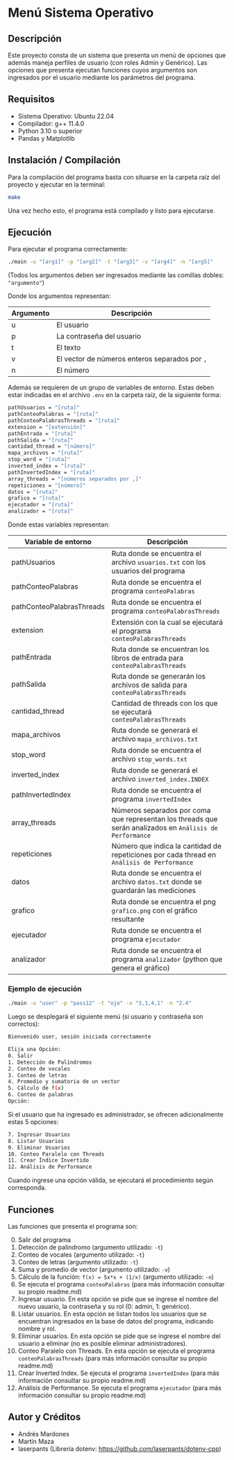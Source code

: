 # Menú Sistema Operativo

## Descripción
Este proyecto consta de un sistema que presenta un menú de opciones que además maneja perfiles de usuario (con roles Admin y Genérico). Las opciones que presenta ejecutan funciones cuyos argumentos son ingresados por el usuario mediante los parámetros del programa.

## Requisitos
* Sistema Operativo: Ubuntu 22.04
* Compilador: g++ 11.4.0
* Python 3.10 o superior
* Pandas y Matplotlib

## Instalación / Compilación
Para la compilación del programa basta con situarse en la carpeta raíz del proyecto y ejecutar en la terminal:
```bash
make
```
Una vez hecho esto, el programa está compilado y listo para ejecutarse.

## Ejecución
Para ejecutar el programa correctamente:
```bash
./main -u "[arg1]" -p "[arg2]" -t "[arg3]" -v "[arg4]" -n "[arg5]" 
```
(Todos los argumentos deben ser ingresados mediante las comillas dobles: ``"argumento"``)

Donde los argumentos representan:

| Argumento | Descripción |
| -------- | ----------- |
| u | El usuario |
| p | La contraseña del usuario |
| t | El texto |
| v | El vector de números enteros separados por ``,`` |
| n | El número |

Además se requieren de un grupo de variables de entorno. Estas deben estar indicadas en el archivo ``.env`` en la carpeta raíz, de la siguiente forma:
```bash
pathUsuarios = "[ruta]"
pathConteoPalabras = "[ruta]"
pathConteoPalabrasThreads = "[ruta]"
extension = "[extensión]"
pathEntrada = "[ruta]"
pathSalida = "[ruta]"
cantidad_thread = "[número]"
mapa_archivos = "[ruta]"
stop_word = "[ruta]"
inverted_index = "[ruta]"
pathInvertedIndex = "[ruta]"
array_threads = "[números separados por ,]"
repeticiones = "[número]"
datos = "[ruta]"
grafico = "[ruta]"
ejecutador = "[ruta]"
analizador = "[ruta]"
```
Donde estas variables representan:

| Variable de entorno | Descripción |
| -------- | ----------- |
| pathUsuarios | Ruta donde se encuentra el archivo ``usuarios.txt`` con los usuarios del programa |
| pathConteoPalabras | Ruta donde se encuentra el programa ``conteoPalabras``  |
| pathConteoPalabrasThreads | Ruta donde se encuentra el programa ``conteoPalabrasThreads`` |
| extension | Extensión con la cual se ejecutará el programa ``conteoPalabrasThreads`` |
| pathEntrada | Ruta donde se encuentran los libros de entrada para ``conteoPalabrasThreads``  |
| pathSalida | Ruta donde se generarán los archivos de salida para ``conteoPalabrasThreads`` |
| cantidad_thread | Cantidad de threads con los que se ejecutará ``conteoPalabrasThreads`` |
| mapa_archivos | Ruta donde se generará el archivo ``mapa_archivos.txt`` |
| stop_word | Ruta donde se encuentra el archivo ``stop_words.txt`` |
| inverted_index | Ruta donde se generará el archivo ``inverted_index.INDEX`` |
| pathInvertedIndex | Ruta donde se encuentra el programa ``invertedIndex`` |
| array_threads | Números separados por coma que representan los threads que serán analizados en ``Análisis de Performance``|
| repeticiones | Número que indica la cantidad de repeticiones por cada thread en ``Análisis de Performance`` |
| datos | Ruta donde se encuentra el archivo ``datos.txt`` donde se guardarán las mediciones |
| grafico | Ruta donde se encuentra el png ``grafico.png`` con el gráfico resultante |
| ejecutador | Ruta donde se encuentra el programa ``ejecutador`` |
| analizador | Ruta donde se encuentra el programa ``analizador`` (python que genera el gráfico) |

### Ejemplo de ejecución
```bash
./main -u "user" -p "pass12" -t "ojo" -v "3,1,4,1" -n "2.4"
```
Luego se desplegará el siguiente menú (si usuario y contraseña son correctos):
```bash
Bienvenido user, sesión iniciada correctamente

Elija una Opción:
0. Salir
1. Detección de Palíndromos
2. Conteo de vocales
3. Conteo de letras
4. Promedio y sumatoria de un vector
5. Cálculo de f(x)
6. Conteo de palabras
Opción:
```
Si el usuario que ha ingresado es administrador, se ofrecen adicionalmente estas 5 opciones: 
```bash
7. Ingresar Usuarios
8. Listar Usuarios
9. Eliminar Usuarios
10. Conteo Paralelo con Threads
11. Crear Índice Invertido
12. Análisis de Performance
```
Cuando ingrese una opción válida, se ejecutará el procedimiento según corresponda.

## Funciones
Las funciones que presenta el programa son:

0. Salir del programa
1. Detección de palíndromo (argumento utilizado: ``-t``)
2. Conteo de vocales (argumento utilizado: ``-t``)
3. Conteo de letras (argumento utilizado: ``-t``)
4. Suma y promedio de vector (argumento utilizado: ``-v``)
5. Cálculo de la función: ``f(x) = 5x*x + (1/x)`` (argumento utilizado: ``-n``)
6. Se ejecuta el programa ``conteoPalabras`` (para más información consultar su propio readme.md)
7. Ingresar usuario. En esta opción se pide que se ingrese el nombre del nuevo usuario, la contraseña y su rol (0: admin, 1: genérico).
8. Listar usuarios. En esta opción se listan todos los usuarios que se encuentran ingresados en la base de datos del programa, indicando nombre y rol.
9. Eliminar usuarios. En esta opción se pide que se ingrese el nombre del usuario a eliminar (no es posible eliminar administradores).
10. Conteo Paralelo con Threads. En esta opción se ejecuta el programa ``conteoPalabrasThreads`` (para más información consultar su propio readme.md)
11. Crear Inverted Index. Se ejecuta el programa ``invertedIndex`` (para más información consultar su propio readme.md)
12. Análisis de Performance. Se ejecuta el programa ``ejecutador`` (para más información consultar su propio readme.md)

## Autor y Créditos

* Andrés Mardones
* Martín Maza
* laserpants (Librería dotenv: https://github.com/laserpants/dotenv-cpp)
    